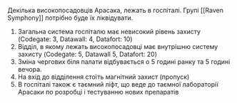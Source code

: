 Декілька високопосадовців Арасака, лежать в госпіталі.
Групі [[Raven Symphony]] потрібно буде їх ліквідувати.


1. Загальна система госпіталю має невисокий рівень захисту (Codegate: 3, Datawall: 4, Datafort: 10)
2. Відділ, в якому лежать високопосадовці має внутрішню систему захисту (Codegate: 5, Datawall 5, Datafort: 20)
3. Зміна чергових біля палати відбувається о 5 годині ранку та 5 годині вечора.
4. На вхід до відділення стоїть магнітний захист (пропуск)
5. В госпіталі також є таємний ліфт, що веде до таємної лабораторії Арасаки по розробці і тестуванню нових препаратів
